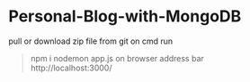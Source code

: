 # Personal-Blog-with-MongoDB
pull or download zip file from git
on cmd run 
> npm i
> nodemon app.js
on browser address bar  
> http://localhost:3000/